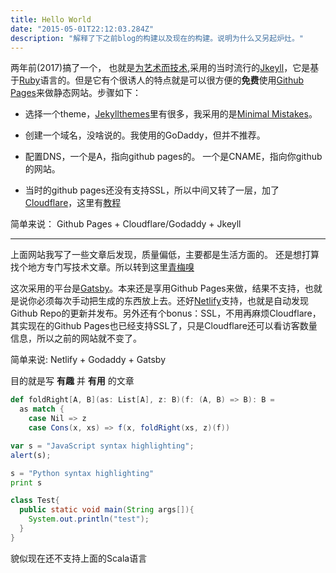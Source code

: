 ```yaml
---
title: Hello World
date: "2015-05-01T22:12:03.284Z"
description: "解释了下之前blog的构建以及现在的构建。说明为什么又另起炉灶。"
---
```

两年前(2017)搞了一个， 也就是[为艺术而技术](http://yuaniqngfei.me),采用的当时流行的[Jkeyll](https://jekyllrb.com/)，它是基于[Ruby](https://www.ruby-lang.org/en/)语言的。但是它有个很诱人的特点就是可以很方便的**免费**使用[Github Pages](https://pages.github.com/)来做静态网站。步骤如下：

* 选择一个theme，[Jekyllthemes](http://jekyllthemes.org/)里有很多，我采用的是[Minimal Mistakes](https://mademistakes.com/work/minimal-mistakes-jekyll-theme/)。

* 创建一个域名，没啥说的。我使用的GoDaddy，但并不推荐。

* 配置DNS，一个是A，指向github pages的。 一个是CNAME，指向你github的网站。

* 当时的github pages还没有支持SSL，所以中间又转了一层，加了[Cloudflare](https://www.cloudflare.com/)，这里有[教程](https://www.codementor.io/landonpatmore/how-to-setup-a-static-website-using-github-pages-and-cloudflare-with-your-own-domain-name-jb99nbuoe)

简单来说： Github Pages + Cloudflare/Godaddy + Jkeyll

-----------

上面网站我写了一些文章后发现，质量偏低，主要都是生活方面的。 还是想打算找个地方专门写技术文章。所以转到这里[青梅嗅](htts://yuanqingfei.com)

这次采用的平台是[Gatsby](https://www.gatsbyjs.org)。本来还是享用Github Pages来做，结果不支持，也就是说你必须每次手动把生成的东西放上去。还好[Netlify](https://www.netlify.com/)支持，也就是自动发现Github Repo的更新并发布。另外还有个bonus：SSL，不用再麻烦Cloudflare，其实现在的Github Pages也已经支持SSL了，只是Cloudflare还可以看访客数量信息，所以之前的网站就不变了。

简单来说: Netlify + Godaddy + Gatsby

目的就是写 **有趣** 并 **有用** 的文章

```scala
def foldRight[A, B](as: List[A], z: B)(f: (A, B) => B): B = 
  as match {
    case Nil => z
    case Cons(x, xs) => f(x, foldRight(xs, z)(f))
```

```javascript
var s = "JavaScript syntax highlighting";
alert(s);
```

```python
s = "Python syntax highlighting"
print s
```

```java
class Test{
  public static void main(String args[]){
    System.out.println("test");
  }
}
```

貌似现在还不支持上面的Scala语言